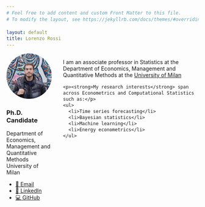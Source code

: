 ```yaml
---
# Feel free to add content and custom Front Matter to this file.
# To modify the layout, see https://jekyllrb.com/docs/themes/#overriding-theme-defaults

layout: default
title: Lorenzo Rossi
---
```


<div style="display: flex; flex-direction: row; gap: 30px;">
  <div style="flex: 1; max-width: 250px;">
    <img src="/assets/images/gitavatar.jpeg" alt="Lorenzo Rossi" style="width: 100%; border-radius: 50%;">
    <h3>Ph.D. Candidate</h3>
    <p>Department of Economics, Management and Quantitative Methods<br>University of Milan</p>
    <ul>
      <li><a href="mailto:lorenzo.rossi1@unimi.it">📧 Email</a></li>
      <li><a href="https://www.linkedin.com/in/lorenzo-rossi-227979168">🔗 LinkedIn</a></li>
      <li><a href="https://github.com/lorenzrossi">💻 GitHub</a></li>
    </ul>
  </div>
  <div style="flex: 3;">
    <p>I am an associate professor in Statistics at the Department of Economics, Management and Quantitative Methods at the <a href="#">University of Milan</a>


    <p><strong>My research interests</strong> span across Econometrics and Computational Statistics such as:</p>
    <ul>
      <li>Time series forecasting</li>
      <li>Bayesian statistics</li>
      <li>Machine learning</li>
      <li>Energy econometrics</li>
    </ul>

  </div>
</div>